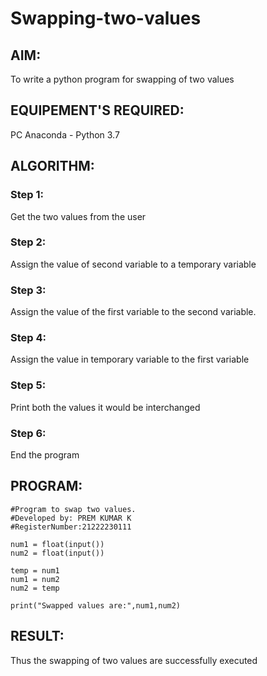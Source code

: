 # Swapping-two-values

## AIM:

To write a python program for swapping of two values

## EQUIPEMENT'S REQUIRED: 

PC
Anaconda - Python 3.7

## ALGORITHM: 

### Step 1:

Get the two values from the user

### Step 2: 

Assign the value of second variable to a temporary variable 

### Step 3: 

Assign the value of the first variable to the second variable.

### Step 4: 

Assign the value in temporary variable to the first variable

### Step 5: 

Print both the values it would be interchanged

### Step 6: 

End the program

## PROGRAM:
```
#Program to swap two values.
#Developed by: PREM KUMAR K 
#RegisterNumber:21222230111

num1 = float(input())
num2 = float(input())

temp = num1
num1 = num2
num2 = temp

print("Swapped values are:",num1,num2)
```


## RESULT:
Thus the swapping of two values are successfully executed



